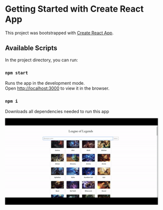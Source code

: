 # Getting Started with Create React App

This project was bootstrapped with [Create React App](https://github.com/facebook/create-react-app).

## Available Scripts

In the project directory, you can run:

### `npm start`

Runs the app in the development mode.\
Open [http://localhost:3000](http://localhost:3000) to view it in the browser.

### `npm i`

Downloads all dependencies needed to run this app

![](https://github.com/Parham-Ebrahimi/LeagueAPI/blob/main/LeagueAPI.gif)
